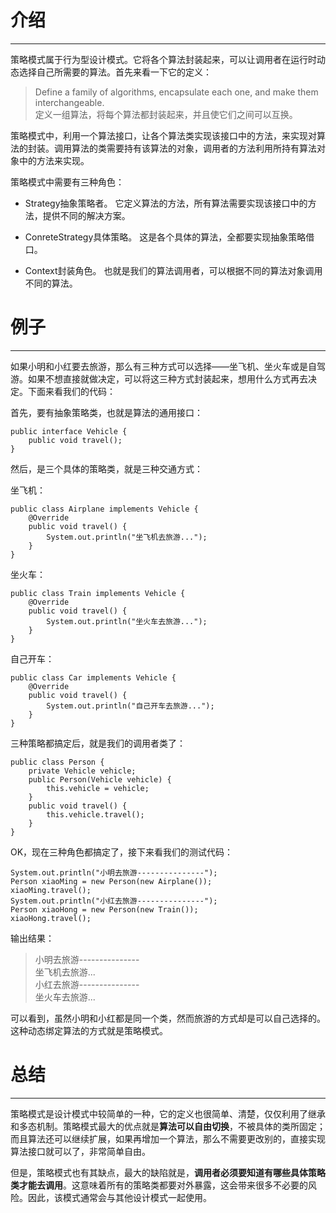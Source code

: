 # 介绍

--------------

策略模式属于行为型设计模式。它将各个算法封装起来，可以让调用者在运行时动态选择自己所需要的算法。首先来看一下它的定义：

> Define a family of algorithms, encapsulate each one, and make them interchangeable.<br/>
> 定义一组算法，将每个算法都封装起来，并且使它们之间可以互换。

策略模式中，利用一个算法接口，让各个算法类实现该接口中的方法，来实现对算法的封装。调用算法的类需要持有该算法的对象，调用者的方法利用所持有算法对象中的方法来实现。

策略模式中需要有三种角色：

* Strategy抽象策略者。
它定义算法的方法，所有算法需要实现该接口中的方法，提供不同的解决方案。

* ConreteStrategy具体策略。
这是各个具体的算法，全都要实现抽象策略借口。

* Context封装角色。
也就是我们的算法调用者，可以根据不同的算法对象调用不同的算法。

# 例子

--------------------

如果小明和小红要去旅游，那么有三种方式可以选择——坐飞机、坐火车或是自驾游。如果不想直接就做决定，可以将这三种方式封装起来，想用什么方式再去决定。下面来看我们的代码：

首先，要有抽象策略类，也就是算法的通用接口：

	public interface Vehicle {
		public void travel();
	}

然后，是三个具体的策略类，就是三种交通方式：

坐飞机：

	public class Airplane implements Vehicle {
		@Override
		public void travel() {
			System.out.println("坐飞机去旅游...");
		}
	}

坐火车：

	public class Train implements Vehicle {
		@Override
		public void travel() {
			System.out.println("坐火车去旅游...");
		}
	}

自己开车：

	public class Car implements Vehicle {
		@Override
		public void travel() {
			System.out.println("自己开车去旅游...");
		}
	}

三种策略都搞定后，就是我们的调用者类了：

	public class Person {
		private Vehicle vehicle;
		public Person(Vehicle vehicle) {
			this.vehicle = vehicle;
		}
		public void travel() {
			this.vehicle.travel();
		}
	}

OK，现在三种角色都搞定了，接下来看我们的测试代码：

	System.out.println("小明去旅游---------------");
	Person xiaoMing = new Person(new Airplane());
	xiaoMing.travel();
	System.out.println("小红去旅游---------------");
	Person xiaoHong = new Person(new Train());
	xiaoHong.travel();

输出结果：

> 小明去旅游---------------<br/>
坐飞机去旅游...<br/>
小红去旅游---------------<br/>
坐火车去旅游...

可以看到，虽然小明和小红都是同一个类，然而旅游的方式却是可以自己选择的。这种动态绑定算法的方式就是策略模式。

# 总结

------------------------

策略模式是设计模式中较简单的一种，它的定义也很简单、清楚，仅仅利用了继承和多态机制。策略模式最大的优点就是**算法可以自由切换**，不被具体的类所固定；而且算法还可以继续扩展，如果再增加一个算法，那么不需要更改别的，直接实现算法接口就可以了，非常简单自由。

但是，策略模式也有其缺点，最大的缺陷就是，**调用者必须要知道有哪些具体策略类才能去调用**。这意味着所有的策略类都要对外暴露，这会带来很多不必要的风险。因此，该模式通常会与其他设计模式一起使用。